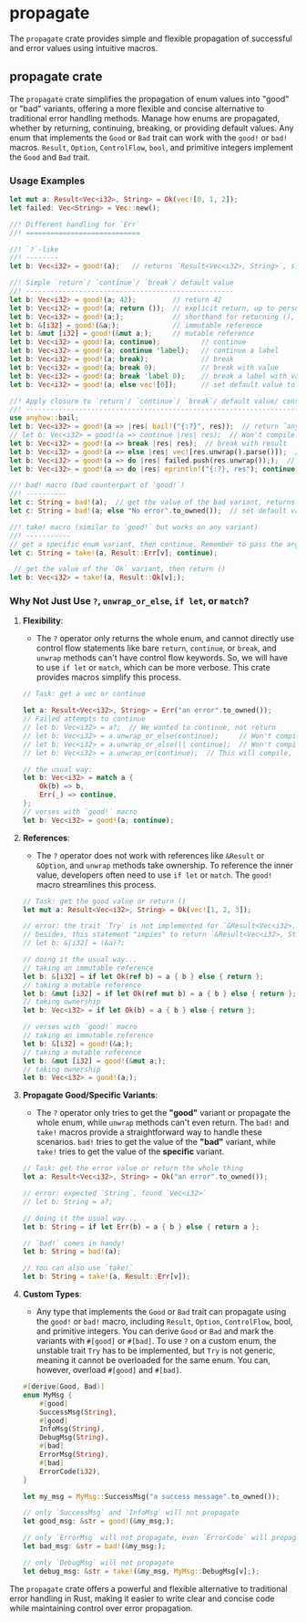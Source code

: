 # propagate

The `propagate` crate provides simple and flexible propagation of successful and error values using intuitive macros.

## propagate crate

The `propagate` crate simplifies the propagation of enum values into "good" or "bad" variants, offering a more flexible and concise alternative to traditional error handling methods. Manage how enums are propagated, whether by returning, continuing, breaking, or providing default values. Any enum that implements the `Good` or `Bad` trait can work with the `good!` or `bad!` macros. `Result`, `Option`, `ControlFlow`, `bool`, and primitive integers implement the `Good` and `Bad` trait. 

### Usage Examples

```rust
let mut a: Result<Vec<i32>, String> = Ok(vec![0, 1, 2]);
let failed: Vec<String> = Vec::new();

//! Different handling for `Err`
//! ============================

//! `?`-like
//! --------
let b: Vec<i32> = good!(a);   // returns `Result<Vec<i32>, String>`, similar to the `?` operator

//! Simple `return`/ `continue`/ `break`/ default value
//! ---------------------------------------------------
let b: Vec<i32> = good!(a; 42);         // return 42
let b: Vec<i32> = good!(a; return ());  // explicit return, up to personal preference
let b: Vec<i32> = good!(a;);            // shorthand for returning (), notice the semicolon
let b: &[i32] = good!(&a;);             // immutable reference
let b: &mut [i32] = good!(&mut a;);     // mutable reference
let b: Vec<i32> = good!(a; continue);          // continue
let b: Vec<i32> = good!(a; continue 'label);   // continue a label
let b: Vec<i32> = good!(a; break);             // break
let b: Vec<i32> = good!(a; break 0);           // break with value
let b: Vec<i32> = good!(a; break 'label 0);    // break a label with value
let b: Vec<i32> = good!(a; else vec![0]);      // set default value to [0], similar to `unwrap_or`, but lazily evaluated

//! Apply closure to `return`/ `continue`/ `break`/ default value/ consumer function (`do` statement)
//! -------------------------------------------------------------------------------------------------
use anyhow::bail;
let b: Vec<i32> = good!(a => |res| bail!("{:?}", res));  // return `anyhow::Result`
// let b: Vec<i32> = good!(a => continue |res| res);  // Won't compile: continue doesn't take any value, just use `; continue` instead
let b: Vec<i32> = good!(a => break |res| res);  // break with result 
let b: Vec<i32> = good!(a => else |res| vec![res.unwrap().parse()]);  // default value to closure(result)
let b: Vec<i32> = good!(a => do |res| failed.push(res.unwrap()););  // do something with the result, then return ()
let b: Vec<i32> = good!(a => do |res| eprintln!("{:?}, res"); continue);  // do something with the result, then continue

//! bad! macro (bad counterpart of `good!`)
//! ----------
let c: String = bad!(a);  // get the value of the bad variant, returns `Result<Vec<i32>, String>`
let c: String = bad!(a; else "No error".to_owned());  // set default value to String "No error"

//! take! macro (similar to `good!` but works on any variant)
//! -----------
// get a specific enum variant, then continue. Remember to pass the arguments in square brackets
let c: String = take!(a, Result::Err[v]; continue);  

 // get the value of the `Ok` variant, then return ()
let b: Vec<i32> = take!(a, Result::Ok[v];); 
```

### Why Not Just Use `?`, `unwrap_or_else`, `if let`, or `match`?

1. **Flexibility**:
    - The `?` operator only returns the whole enum, and cannot directly use control flow statements like bare `return`, `continue`, or `break`, and `unwrap` methods can't have control flow keywords. So, we will have to use `if let` or `match`, which can be more verbose. This crate provides macros simplify this process.

    ```rust
    // Task: get a vec or continue

    let a: Result<Vec<i32>, String> = Err("an error".to_owned());
    // Failed attempts to continue
    // let b: Vec<i32> = a?;  // We wanted to continue, not return
    // let b: Vec<i32> = a.unwrap_or_else(continue);     // Won't compile
    // let b: Vec<i32> = a.unwrap_or_else(|| continue);  // Won't compile
    // let b: Vec<i32> = a.unwrap_or(continue);  // This will compile, but will continue regardless of the variant

    // the usual way:
    let b: Vec<i32> = match a {
        Ok(b) => b,
        Err(_) => continue,
    };
    // verses with `good!` macro
    let b: Vec<i32> = good!(a; continue);
    ```

2. **References**:
    - The `?` operator does not work with references like `&Result` or `&Option`, and `unwrap` methods take ownership. To reference the inner value, developers often need to use `if let` or `match`. The `good!` macro streamlines this process.

    ```rust
    // Task: get the good value or return ()
    let mut a: Result<Vec<i32>, String> = Ok(vec![1, 2, 3]);
    
    // error: the trait `Try` is not implemented for `&Result<Vec<i32>, String>`
    // besides, this statement "impies" to return `&Result<Vec<i32>, String>`, not `()`
    // let b: &[i32] = (&a)?;

    // doing it the usual way...
    // taking an immutable reference
    let b: &[i32] = if let Ok(ref b) = a { b } else { return };
    // taking a mutable reference
    let b: &mut [i32] = if let Ok(ref mut b) = a { b } else { return };
    // taking ownership
    let b: Vec<i32> = if let Ok(b) = a { b } else { return };

    // verses with `good!` macro
    // taking an immutable reference
    let b: &[i32] = good!(&a;);
    // taking a mutable reference
    let b: &mut [i32] = good!(&mut a;);
    // taking ownership
    let b: Vec<i32> = good!(a;);
    ```

3. **Propagate Good/Specific Variants**:
    - The `?` operator only tries to get the **"good"** variant or propagate the whole enum, while `unwrap` methods can't even return. The `bad!` and `take!` macros provide a straightforward way to handle these scenarios. `bad!` tries to get the value of the **"bad"** variant, while `take!` tries to get the value of the **specific** variant.

    ```rust
    // Task: get the error value or return the whole thing
    let a: Result<Vec<i32>, String> = Ok("an error".to_owned());
    
    // error: expected `String`, found `Vec<i32>`
    // let b: String = a?;

    // doing it the usual way...
    let b: String = if let Err(b) = a { b } else { return a };

    // `bad!` comes in handy!
    let b: String = bad!(a);

    // You can also use `take!`
    let b: String = take!(a, Result::Err[v]);
    ```

4. **Custom Types**:
    - Any type that implements the `Good` or `Bad` trait can propagate using the `good!` or `bad!` macro, including `Result`, `Option`, `ControlFlow`, bool, and primitive integers. You can derive `Good` or `Bad` and mark the variants with `#[good]` or `#[bad]`. To use `?` on a custom enum, the unstable trait `Try` has to be implemented, but `Try` is not generic, meaning it cannot be overloaded for the same enum. You can, however, overload `#[good]` and `#[bad]`.

    ```rust
    #[derive(Good, Bad)]
    enum MyMsg {
        #[good]
        SuccessMsg(String),
        #[good]
        InfoMsg(String),
        DebugMsg(String),
        #[bad]
        ErrorMsg(String),
        #[bad]
        ErrorCode(i32),
    }

    let my_msg = MyMsg::SuccessMsg("a success message".to_owned());
    
    // only `SuccessMsg` and `InfoMsg` will not propagate
    let good_msg: &str = good!(&my_msg;);
    
    // only `ErrorMsg` will not propagate, even `ErrorCode` will propagate, which is marked as #[bad]
    let bad_msg: &str = bad!(&my_msg;);
    
    // only `DebugMsg` will not propagate
    let debug_msg: &str = take!(&my_msg, MyMsg::DebugMsg[v];);
    ```

The `propagate` crate offers a powerful and flexible alternative to traditional error handling in Rust, making it easier to write clear and concise code while maintaining control over error propagation.
